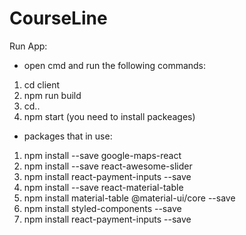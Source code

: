 # CourseLine
 Run App:
* open cmd and run the following commands:
1. cd client
2. npm run build 
3. cd..
4. npm start
(you need to install packeages) 

* packages that in use:

1. npm install --save google-maps-react
2. npm install --save react-awesome-slider
3. npm install react-payment-inputs --save
4. npm install --save react-material-table
5. npm install material-table @material-ui/core --save
6. npm install styled-components --save
7. npm install react-payment-inputs --save
